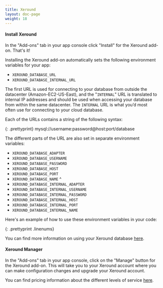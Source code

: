 ```yaml
---
title: Xeround
layout: doc-page
weight: 18
---
```


#### Install Xeround

In the "Add-ons" tab in your app console click "Install" for the Xeround add-on. That's it!

Installing the Xeround add-on automatically sets the following environment variables for your app: 

* `XEROUND_DATABASE_URL`
* `XEROUND_DATABASE_INTERNAL_URL`

The first URL is used for connecting to your database from outside the datacenter (Amazon-EC2-US-East), and the "`INTERNAL`" URL is translated to internal IP addresses and should be used when accessing your database from within the same datacenter. The `INTERNAL` URL is what you’d most often use for connecting to your cloud database.

Each of the URLs contains a string of the following syntax:

{: .prettyprint}
	mysql://username:password@host:port/database

The different parts of the URL are also set in separate environment variables:

* `XEROUND_DATABASE_ADAPTER`
* `XEROUND_DATABASE_USERNAME`
* `XEROUND_DATABASE_PASSWORD`
* `XEROUND_DATABASE_HOST`
* `XEROUND_DATABASE_PORT`
* `XEROUND_DATABASE_NAME`
^
* `XEROUND_DATABASE_INTERNAL_ADAPTER`
* `XEROUND_DATABASE_INTERNAL_USERNAME`
* `XEROUND_DATABASE_INTERNAL_PASSWORD`
* `XEROUND_DATABASE_INTERNAL_HOST`
* `XEROUND_DATABASE_INTERNAL_PORT`
* `XEROUND_DATABASE_INTERNAL_NAME`

Here's an example of how to use these environment variables in your code:

{: .prettyprint .linenums}
	<?php
		$ip = getenv('XEROUND_DATABASE_INTERNAL_HOST');
	?>

You can find more information on using your Xeround database [here](http://xeround.com/developers/mysql-cloud-database-manager-user-guide/).

#### Xeround Manager

In the "Add-ons" tab in your app console, click on the "Manage" button for the Xeround add-on. This will take you to your Xeround account where you can make configuration changes and upgrade your Xeround account. 

You can find pricing information about the different levels of service [here](http://xeround.com/mysql-cloud-db-overview/pricing/).
